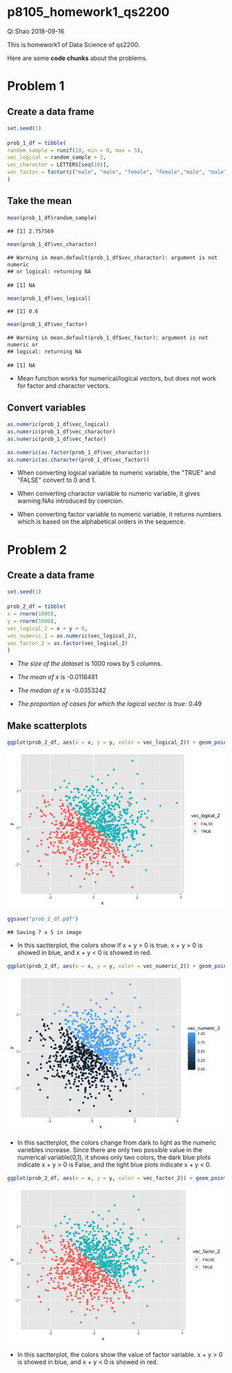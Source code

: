 p8105\_homework1\_qs2200
================
Qi Shao
2018-09-16

This is homework1 of Data Science of qs2200.

Here are some **code chunks** about the problems.

Problem 1
=========

Create a data frame
-------------------

``` r
set.seed(1)

prob_1_df = tibble(
random_sample = runif(10, min = 0, max = 5),
vec_logical = random_sample > 2,
vec_charactor = LETTERS[seq(10)],
vec_factor = factor(c("male", "male", "female", "female","male", "male", "female", "female","male", "male"))
)
```

Take the mean
-------------

``` r
mean(prob_1_df$random_sample)
```

    ## [1] 2.757569

``` r
mean(prob_1_df$vec_charactor)
```

    ## Warning in mean.default(prob_1_df$vec_charactor): argument is not numeric
    ## or logical: returning NA

    ## [1] NA

``` r
mean(prob_1_df$vec_logical)
```

    ## [1] 0.6

``` r
mean(prob_1_df$vec_factor)
```

    ## Warning in mean.default(prob_1_df$vec_factor): argument is not numeric or
    ## logical: returning NA

    ## [1] NA

-   Mean function works for numerical/logical vectors, but does not work for factor and charactor vectors.

Convert variables
-----------------

``` r
as.numeric(prob_1_df$vec_logical)
as.numeric(prob_1_df$vec_charactor)
as.numeric(prob_1_df$vec_factor)
```

``` r
as.numeric(as.factor(prob_1_df$vec_charactor))
as.numeric(as.character(prob_1_df$vec_factor))
```

-   When converting logical variable to numeric variable, the "TRUE" and "FALSE" convert to 0 and 1.

-   When converting charactor variable to numeric variable, it gives warning:NAs introduced by coercion.

-   When converting factor variable to numeric variable, it returns numbers which is based on the alphabetical orders in the sequence.

Problem 2
=========

Create a data frame
-------------------

``` r
set.seed(1)

prob_2_df = tibble(
x = rnorm(1000),
y = rnorm(1000),
vec_logical_2 = x + y > 0,
vec_numeric_2 = as.numeric(vec_logical_2),
vec_factor_2 = as.factor(vec_logical_2)
)
```

-   *The size of the dataset* is 1000 rows by 5 columns.

-   *The mean of x* is -0.0116481

-   *The median of x* is -0.0353242

-   *The proportion of cases for which the logical vector is true*: 0.49

Make scatterplots
-----------------

``` r
ggplot(prob_2_df, aes(x = x, y = y, color = vec_logical_2)) + geom_point() 
```

![](p8105_homework1_qs2200_files/figure-markdown_github/Problem%202.2-1.png)

``` r
ggsave("prob_2_df.pdf")
```

    ## Saving 7 x 5 in image

-   In this sactterplot, the colors show if x + y &gt; 0 is true. x + y &gt; 0 is showed in blue, and x + y &lt; 0 is showed in red.

``` r
ggplot(prob_2_df, aes(x = x, y = y, color = vec_numeric_2)) + geom_point()
```

![](p8105_homework1_qs2200_files/figure-markdown_github/Problem%202.3-1.png)

-   In this sactterplot, the colors change from dark to light as the numeric variebles increase. Since there are only two possible value in the numerical variable(0,1), it shows only two colors, the dark blue plots indicate x + y &gt; 0 is False, and the light blue plots indicate x + y &lt; 0.

``` r
ggplot(prob_2_df, aes(x = x, y = y, color = vec_factor_2)) + geom_point()
```

![](p8105_homework1_qs2200_files/figure-markdown_github/Problem%202.4-1.png)

-   In this sactterplot, the colors show the value of factor variable. x + y &gt; 0 is showed in blue, and x + y &lt; 0 is showed in red.
